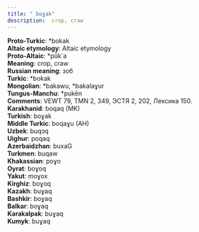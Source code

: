 ```yaml
---
title: " boɣak"
description:  crop, craw
---
```


<strong>Proto-Turkic</strong>:  *bokak<br>
<strong>Altaic etymology</strong>:  Altaic etymology<br>
<strong> Proto-Altaic</strong>:  *pŭ́k`a<br>
<strong>Meaning</strong>:  crop, craw<br>
<strong>Russian meaning</strong>:  зоб<br>
<strong>Turkic</strong>:  *bokak<br>
<strong>Mongolian</strong>:  *bakawu, *bakalaɣur<br>
<strong>Tungus-Manchu</strong>:  *pukēn<br>
<strong>Comments</strong>:  VEWT 79, TMN 2, 349, ЭСТЯ 2, 202, Лексика 150.<br>
<strong>Karakhanid</strong>:  boqaq (MK)<br>
<strong>Turkish</strong>:  boɣak<br>
<strong>Middle Turkic</strong>:  boqaɣu (AH)<br>
<strong>Uzbek</strong>:  buqɔq<br>
<strong>Uighur</strong>:  poqaq<br>
<strong>Azerbaidzhan</strong>:  buxaG<br>
<strong>Turkmen</strong>:  buqaw<br>
<strong>Khakassian</strong>:  poɣo<br>
<strong>Oyrat</strong>:  boɣoq<br>
<strong>Yakut</strong>:  moɣox<br>
<strong>Kirghiz</strong>:  boɣoq<br>
<strong>Kazakh</strong>:  buɣaq<br>
<strong>Bashkir</strong>:  boɣaq<br>
<strong>Balkar</strong>:  boɣaq<br>
<strong>Karakalpak</strong>:  buɣaq<br>
<strong>Kumyk</strong>:  buɣaq<br>


